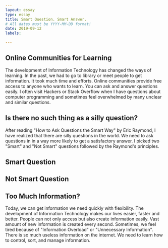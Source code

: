 ```yaml
---
layout: essay
type: essay
title: Smart Question. Smart Answer.
# All dates must be YYYY-MM-DD format!
date: 2019-09-12
labels:

---
```


## Online Communities for Learning
The development of Information Technology has changed the ways of learning.  In the past, we had to go to library or meet people to get information. It took much time and efforts. Online communities provide free access to anyone who wants to learn. You can ask and answer questions easily. I often visit Hackers or Stack Overflow when I have questions about computer programming and sometimes feel overwhelmed by many unclear and similar questions.

## Is there no such thing as a silly question?
After reading "How to Ask Questions the Smart Way" by Eric Raymond, I have realized that there are silly questions in the world. We need to ask questions in in a way more likely to get a satisfactory answer. I picked two "Smart" and "Not Smart" questions followed by the Raymond's principles.

## Smart Question




## Not Smart Question

 
## Too Much Information?
Today, we can get information we need quickly with flexibility. The development of Information Technology makes our lives easier, faster and better. People can not only access but also create information easily.  Vast amount of new information is created every second. Sometimes, we feel tired because of "Information Overload" or "Unnecessary Information". There is so much useless information on the internet. We need to learn how to control, sort, and manage information. 


